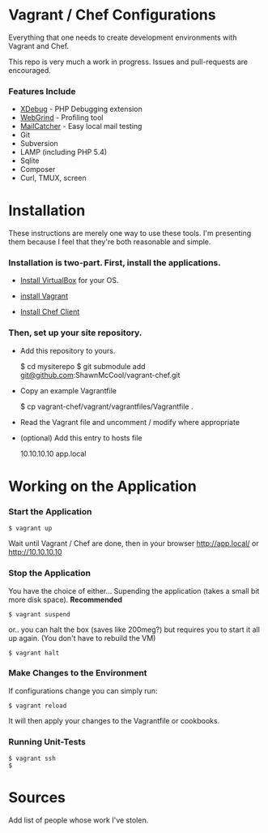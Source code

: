 Vagrant / Chef Configurations
============
Everything that one needs to create development environments with Vagrant and Chef.

This repo is very much a work in progress. Issues and pull-requests are encouraged.

### Features Include

- [XDebug](http://xdebug.org/) - PHP Debugging extension
- [WebGrind](https://github.com/jokkedk/webgrind) - Profiling tool
- [MailCatcher](http://mailcatcher.me/) - Easy local mail testing
- Git
- Subversion
- LAMP (including PHP 5.4)
- Sqlite
- Composer
- Curl, TMUX, screen

# Installation

These instructions are merely one way to use these tools. I'm presenting them because I feel that they're both reasonable and simple.

### Installation is two-part. First, install the applications.

- [Install VirtualBox](https://www.virtualbox.org/wiki/Downloads) for your OS.

- [install Vagrant](http://downloads.vagrantup.com/)

- [Install Chef Client](http://www.opscode.com/chef/install/)

### Then, set up your site repository.

- Add this repository to yours.

    $ cd mysiterepo
    $ git submodule add git@github.com:ShawnMcCool/vagrant-chef.git

- Copy an example Vagrantfile

    $ cp vagrant-chef/vagrant/vagrantfiles/Vagrantfile .

- Read the Vagrant file and uncomment / modify where appropriate

- (optional) Add this entry to hosts file

    10.10.10.10 app.local

# Working on the Application

### Start the Application

    $ vagrant up

Wait until Vagrant / Chef are done, then in your browser http://app.local/ or http://10.10.10.10

### Stop the Application

You have the choice of either... Supending the application (takes a small bit more disk space). **Recommended**

    $ vagrant suspend

or.. you can halt the box (saves like 200meg?) but requires you to start it all up again. (You don't have to rebuild the VM)

    $ vagrant halt

### Make Changes to the Environment

If configurations change you can simply run:

    $ vagrant reload

It will then apply your changes to the Vagrantfile or cookbooks.

### Running Unit-Tests

    $ vagrant ssh
    $
# Sources

Add list of people whose work I've stolen.